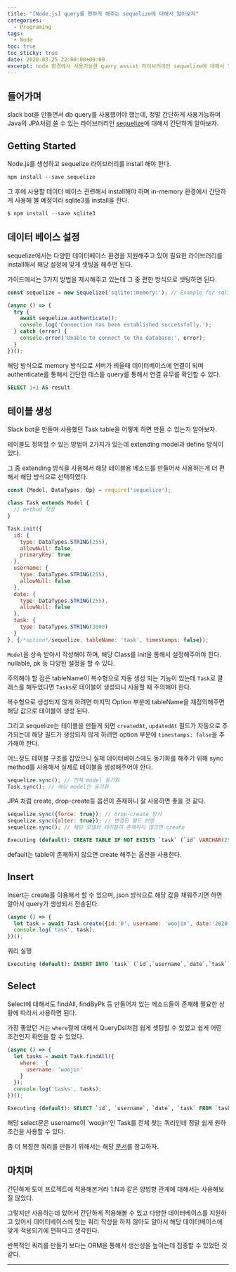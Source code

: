 ```yaml
---
title: "[Node.js] query를 편하게 해주는 sequelize에 대해서 알아보자"
categories:
  - Programing
tags:
  - Node
toc: true
toc_sticky: true
date: 2020-03-25 22:00:00+09:00 
excerpt: node 환경에서 사용가능한 query assist 라이브러리인 sequelize에 대해서 알아보자.
---
```


## 들어가며
slack bot을 만들면서 db query를 사용했어야 했는데, 정말 간단하게 사용가능하며
Java의 JPA처럼 쓸 수 있는 라이브러리인 [sequelize](https://sequelize.org/master/manual/getting-started.html)에 대해서 간단하게 알아보자.

## Getting Started
Node.js를 생성하고 sequelize 라이브러리를 install 해야 한다.

```javascript
npm install --save sequelize
```

그 후에 사용할 데이터 베이스 관련해서 install해야 하며 in-memory 환경에서 간단하게 사용해 볼 예정이라
sqlite3를 install을 한다.

```javascript
$ npm install --save sqlite3
```

## 데이터 베이스 설정
sequelize에서는 다양한 데이터베이스 환경을 지원해주고 있어 필요한 라이브러리를 install해서 해당
설정에 맞게 셋팅을 해주면 된다.

가이드에서는 3가지 방법을 제시해주고 있는데 그 중 편한 방식으로 셋팅하면 된다.

```javascript
const sequelize = new Sequelize('sqlite::memory:'); // Example for sqlite

(async () => {
  try {
    await sequelize.authenticate();
    console.log('Connection has been established successfully.');
  } catch (error) {
    console.error('Unable to connect to the database:', error);
  }
})();
```

해당 방식으로 memory 방식으로 서버가 띄울때 데이터베이스에 연결이 되며 authenticate를 통해서
간단한 테스틑 query를 통해서 연결 유무를 확인할 수 있다.

```sql
SELECT 1+1 AS result
```

## 테이블 생성
Slack bot을 만들며 사용했던 Task table을 어떻게 하면 만들 수 있는지 알아보자.

테이블도 정의할 수 있는 방법이 2가지가 있는데 extending model과 define 방식이 있다.

그 중 extending 방식을 사용해서 해당 테이블용 메소드를 만들어서 사용하는게 더 편해서 해당 방식으로 선택하였다.

```javascript
const {Model, DataTypes, Op} = require('sequelize');

class Task extends Model {
  // method 작성
}

Task.init({
  id: {
    type: DataTypes.STRING(255),
    allowNull: false,
    primaryKey: true
  },
  username: {
    type: DataTypes.STRING(255),
    allowNull: false
  },
  date: {
    type: DataTypes.STRING(255),
    allowNull: false
  },
  task: {
    type: DataTypes.STRING(3000)
  }
}, {/*option*/sequelize, tableName: 'task', timestamps: false});
```

`Model`을 상속 받아서 작성해야 하며, 해당 Class를 init을 통해서 설정해주어야 한다.
nullable, pk 등 다양한 설정을 할 수 있다.

주의해야 할 점은 tableName이 복수형으로 자동 생성 되는 기능이 있는데 `Task`로 클래스를 해두었다면
`Tasks`로 테이블이 생성되니 사용할 때 주의해야 한다.

복수형으로 생성되지 않게 하려면 마지막 Option 부분에 tableName을 재정의해주면 해당 값으로 테이블이 생성 된다.

그리고 sequelize는 테이블을 만들게 되면 `createdAt`, `updatedAt` 필드가 자동으로 추가되는데 해당 필드가 생성되지 않게 하려면
option 부분에 `timestamps: false`을 추가해야 한다.


어느정도 테이블 구조를 잡았으니 실제 데이터베이스에도 동기화를 해주기 위해 sync method를 사용해서 실제로 테이블을 생성해주어야 한다.
```javascript
sequelize.sync(); // 전체 model 동기화
Task.sync(); // 해당 model만 동기화
```

JPA 처럼 create, drop-create등 옵션이 존재하니 잘 사용하면 좋을 것 같다.
```javascript
sequelize.sync({force: true}); // drop-create 방식
sequelize.sync({alter: true}); // 변경된 필드 반영
sequelize.sync(); // 해당 모델의 테이블이 존재하지 않으면 create
```

```sql
Executing (default): CREATE TABLE IF NOT EXISTS `task` (`id` VARCHAR(255) NOT NULL PRIMARY KEY, `username` VARCHAR(255) NOT NULL, `date` VARCHAR(255) NOT NULL, `task` VARCHAR(3000));
```
default는 table이 존재하지 않으면 create 해주는 옵션을 사용한다.

## Insert
Insert는 create를 이용해서 할 수 있으며, json 방식으로 해당 값을 채워주기면 하면 알아서 query가 생성되서 전송된다.

```javascript
(async () => {
  let task = await Task.create({id:'0', username: 'woojin', date:'2020-03-25', task:'sequelize study'});
  console.log('task', task);
})();
```

쿼리 실행

```sql
Executing (default): INSERT INTO `task` (`id`,`username`,`date`,`task`) VALUES ($1,$2,$3,$4);
```

## Select
Select에 대해서도 findAll, findByPk 등 만들어져 있는 메소드들이 존재해 필요한 상황에 따라서 사용하면 된다.

가장 좋았던 거는 `where`절에 대해서 QueryDsl처럼 쉽게 셋팅할 수 있었고 쉽게 어떤 조건인지 확인을 할 수 있었다.

```javascript
(async () => {
  let tasks = await Task.findAll({
    where:  {
      username: 'woojin'
    }
  });
  console.log('tasks', tasks);
})();
```

```sql
Executing (default): SELECT `id`, `username`, `date`, `task` FROM `task` AS `Task` WHERE `Task`.`username` = 'woojin';
```
해당 select문은 username이 'woojin'인 Task를 전체 찾는 쿼리인데 정말 쉽게 원하 조건을 사용할 수 있다.

좀 더 복잡한 쿼리를 만들기 위해서는 해당 [문서](https://sequelize.org/master는/manual/model-querying-basics.html)를 참고하자.

## 마치며
간단하게 토이 프로젝트에 적용해본거라 1:N과 같은 양방향 관계에 대해서는 사용해보질 않았다.

그렇지만 사용하는데 있어서 간단하게 적용해볼 수 있고 다양한 데이터베이스를 지원하고 있어서
데이터베이스에 맞는 쿼리 작성을 하지 않아도 알아서 해당 데이터베이스에 맞게 적용되기에 편하다고 생각한다.

반복적인 쿼리를 만들기 보다는 ORM을 통해서 생산성을 높이는데 집중할 수 있었던 것 같다.

- - - 

 